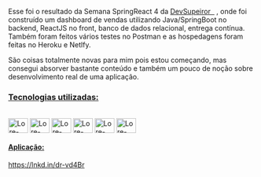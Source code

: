 Esse foi o resultado da Semana SpringReact 4 da  <a href="https://devsuperior.com.br/">DevSupeiror  </a> , onde foi construído um dashboard de vendas utilizando Java/SpringBoot no backend, ReactJS no front, banco de dados relacional, entrega contínua. Também foram feitos vários testes no Postman e as hospedagens foram feitas no Heroku e Netlfy.

São coisas totalmente novas para mim pois estou começando, mas consegui absorver bastante conteúdo e também um pouco de noção sobre desenvolvimento real de uma aplicação.

### **<u>Tecnologias utilizadas:</u>**  

<div style="display: inline_block"><br>
  <img align="center" alt="Lore-REACT" height="30" width="40" src="https://cdn.jsdelivr.net/gh/devicons/devicon/icons/react/react-original.svg">
  <img align="center" alt="Lore-SPRINGBOOT" height="30" width="40" src="https://cdn.jsdelivr.net/gh/devicons/devicon/icons/spring/spring-original.svg">
  <img align="center" alt="Lore-JAVA" height="30" width="40" src="https://cdn.jsdelivr.net/gh/devicons/devicon/icons/java/java-original.svg">
  <img align="center" alt="Lore-POSTGRESQL" height="30" width="40" src="https://cdn.jsdelivr.net/gh/devicons/devicon/icons/postgresql/postgresql-original.svg">
   <img align="center" alt="Lore-TYPESCRIPT" height="30" width="40" src="https://cdn.jsdelivr.net/gh/devicons/devicon/icons/typescript/typescript-original.svg">
  <img align="center" alt="Lore-BOOTSTRAP" height="30" width="40" src="https://cdn.jsdelivr.net/gh/devicons/devicon/icons/bootstrap/bootstrap-original.svg">


#### **<u>Aplicação:</u>**

https://lnkd.in/dr-vd4Br

